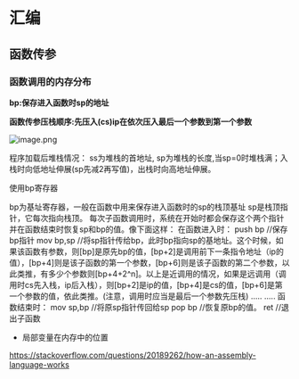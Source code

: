 # 汇编





## 函数传参

### 函数调用的内存分布

**bp:保存进入函数时sp的地址**

**函数传参压栈顺序:先压入(cs)ip在依次压入最后一个参数到第一个参数**



![image.png](http://ww1.sinaimg.cn/large/006pWR9agy1g89oj2h0gij30fe0epmy8.jpg)



程序加载后堆栈情况： ss为堆栈的首地址, sp为堆栈的长度,当sp=0时堆栈满；入栈时向低地址伸展(sp先减2再写值)，出栈时向高地址伸展。

 

使用bp寄存器

 

bp为基址寄存器，一般在函数中用来保存进入函数时的sp的栈顶基址
sp是栈顶指针，它每次指向栈顶。
每次子函数调用时，系统在开始时都会保存这个两个指针并在函数结束时恢复sp和bp的值。像下面这样：
在函数进入时：
push bp  //保存bp指针
mov bp,sp //将sp指针传给bp，此时bp指向sp的基地址。这个时候，如果该函数有参数，则[bp]是原先bp的值，[bp+2]是调用前下一条指令地址（ip的值），[bp+4]则是该子函数的第一个参数，[bp+6]则是该子函数的第二个参数，以此类推，有多少个参数则[bp+4+2^n]。以上是近调用的情况，如果是远调用（调用时cs先入栈，ip后入栈），则[bp+2]是ip的值，[bp+4]是cs的值，[bp+6]是第一个参数的值，依此类推。(注意，调用时应当是最后一个参数先压栈)
.....
.....
函数结束时：
mov sp,bp //将原sp指针传回给sp
pop bp  //恢复原bp的值。
ret  //退出子函数



- 局部变量在内存中的位置

https://stackoverflow.com/questions/20189262/how-an-assembly-language-works